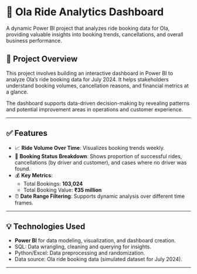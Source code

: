 # 🚖 Ola Ride Analytics Dashboard

A dynamic Power BI project that analyzes ride booking data for Ola, providing valuable insights into booking trends, cancellations, and overall business performance.


## 📄 Project Overview

This project involves building an interactive dashboard in Power BI to analyze Ola’s ride booking data for July 2024. It helps stakeholders understand booking volumes, cancellation reasons, and financial metrics at a glance.  

The dashboard supports data-driven decision-making by revealing patterns and potential improvement areas in operations and customer experience.

---

## ✅ Features

- 📈 **Ride Volume Over Time**: Visualizes booking trends weekly.
- 🧾 **Booking Status Breakdown**: Shows proportion of successful rides, cancellations (by driver and customer), and cases where no driver was found.
- 💰 **Key Metrics**:
  - Total Bookings: **103,024**
  - Total Booking Value: **₹35 million**
- ⏰ **Date Range Filtering**: Supports dynamic analysis over different time frames.

---

## 💡 Technologies Used

- **Power BI** for data modeling, visualization, and dashboard creation.
- SQL: Data wrangling, cleaning and querying for insights.
- Python/Excel: Data preprocessing and randomization.
- Data source: Ola ride booking data (simulated dataset for July 2024).

---

